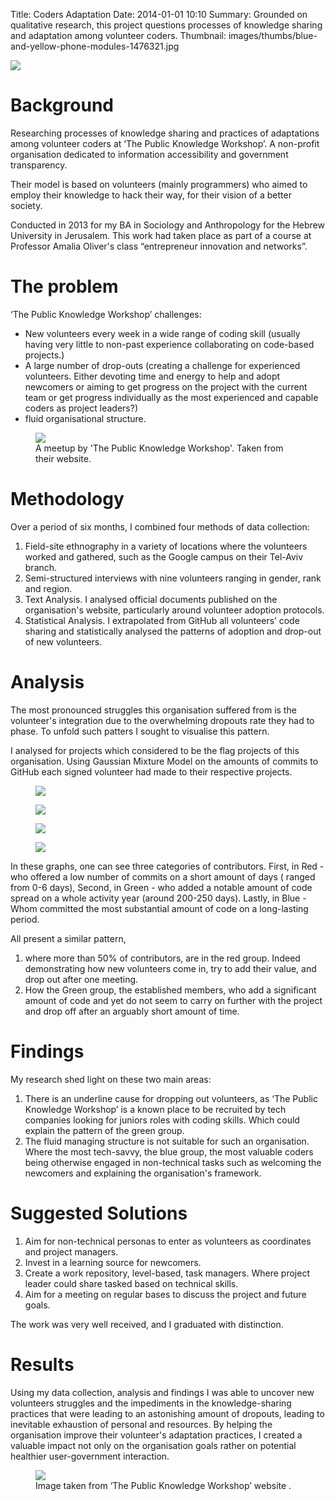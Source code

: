 Title: Coders Adaptation
Date: 2014-01-01 10:10
Summary: Grounded on qualitative research, this project questions processes of knowledge sharing and adaptation among volunteer coders.
Thumbnail: images/thumbs/blue-and-yellow-phone-modules-1476321.jpg


<img class="image fit" src="images/fulls/laptop-codes.jpg">


# Background

Researching processes of knowledge sharing and practices of adaptations among volunteer coders at ‘The Public Knowledge Workshop’. A non-profit organisation dedicated to information accessibility and government transparency.

 Their model is based on volunteers (mainly programmers) who aimed to employ their knowledge to hack their way, for their vision of a better society.

Conducted in 2013 for my BA in Sociology and Anthropology for the Hebrew University in Jerusalem.
This work had taken place as part of a course at Professor Amalia Oliver's class “entrepreneur innovation and networks”.

# The problem

‘The Public Knowledge Workshop’ challenges:

* New volunteers every week in a wide range of coding skill (usually having very little to non-past experience collaborating on code-based projects.)
* A large number of drop-outs (creating a challenge for experienced volunteers. Either devoting time and energy to help and adopt newcomers or aiming to get progress on the project with the current team or get progress individually as the most experienced and capable coders as project leaders?)
* fluid organisational structure.


<figure>
  <img class="fit image" src="images/fulls/hasadna1.jpg" />
  <figcaption>A meetup by 'The Public Knowledge Workshop'. Taken from their website.</figcaption>
</figure>


# Methodology

Over a period of six months, I combined four methods of data collection:

1. Field-site ethnography in a variety of locations where the volunteers worked and gathered, such as the Google campus on their Tel-Aviv branch.
2. Semi-structured interviews with nine volunteers ranging in gender, rank and region.
3. Text Analysis. I analysed official documents published on the organisation's website, particularly around volunteer adoption protocols.
4. Statistical Analysis. I extrapolated from GitHub all volunteers’ code sharing and statistically analysed the patterns of adoption and drop-out of new volunteers.

# Analysis

The most pronounced struggles this organisation suffered from is the volunteer's integration due to the overwhelming dropouts rate they had to phase.
To unfold such patters I sought to visualise this pattern.

 I analysed for projects which considered to be the flag projects of this organisation. Using Gaussian Mixture Model on the amounts of commits to GitHub each signed volunteer had made to their respective projects.

<figure>
  <img class="fit image" src="images/fulls/anyway.png" />
</figure>


<figure>
  <img class="fit image" src="images/fulls/squere.png" />
</figure>

<figure>
  <img class="fit image" src="images/fulls/open.png" />
</figure>


<figure>
  <img class="fit image" src="images/fulls/openbudget.png" />
</figure>


In these graphs, one can see three categories of contributors.
First, in Red - who offered a low number of commits on a short amount of days ( ranged from 0-6 days),
Second, in Green - who added a notable amount of code spread on a whole activity year (around 200-250 days).
Lastly, in Blue - Whom committed the most substantial amount of code on a long-lasting period.

All present a similar pattern,
1. where more than 50% of contributors, are in the red group. Indeed demonstrating how new volunteers come in, try to add their value, and drop out after one meeting.
2. How the Green group, the established members, who add a significant amount of code and yet do not seem to carry on further with the project and drop off after an arguably short amount of time.


# Findings

My research shed light on these two main areas:
1. There is an underline cause for dropping out volunteers, as ‘The Public Knowledge Workshop’ is a known place to be recruited by tech companies looking for juniors roles with coding skills. Which could explain the pattern of the green group.  
1. The fluid managing structure is not suitable for such an organisation. Where the most tech-savvy, the blue group, the most valuable coders being otherwise engaged in non-technical tasks such as welcoming the newcomers and explaining the organisation's framework.

# Suggested Solutions

1. Aim for non-technical personas to enter as volunteers as coordinates and project managers.
1. Invest in a learning source for newcomers.
1. Create a work repository, level-based, task managers. Where project leader could share tasked based on technical skills.
1. Aim for a meeting on regular bases to discuss the project and future goals.

The work was very well received, and I graduated with distinction.


# Results

Using my data collection, analysis and findings I was able to uncover new volunteers struggles and the impediments in the knowledge-sharing practices that were leading to an astonishing amount of dropouts,  leading to inevitable exhaustion of personal and resources.
By helping the organisation improve their volunteer's adaptation practices, I created a valuable impact not only on the organisation goals rather on potential healthier user-government interaction.



<figure>
  <img class="fit image" src="images/fulls/hasadna2.jpg" />
  <figcaption>Image taken from ‘The Public Knowledge Workshop’ website .</figcaption>
</figure>
